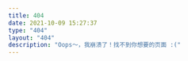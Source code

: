 ```yaml
---
title: 404
date: 2021-10-09 15:27:37
type: "404"
layout: "404"
description: "Oops～，我崩溃了！找不到你想要的页面 :("
---
```

